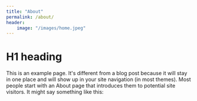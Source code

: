 ```yaml
---
title: "About"
permalink: /about/
header:
    image: "/images/home.jpeg"
---
```


# H1 heading

This is an example page. It's different from a blog post because it will stay in one place and will show up in your site navigation (in most themes). Most people start with an About page that introduces them to potential site visitors. It might say something like this:


